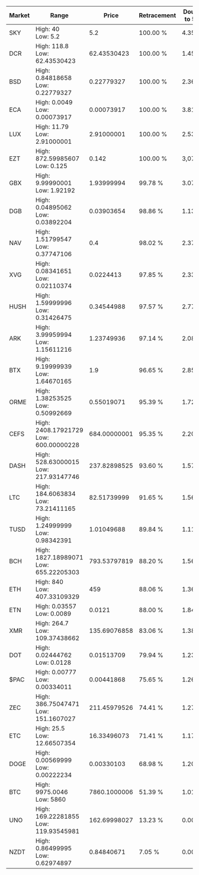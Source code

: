 | Market | Range | Price| Retracement | Doubles to 50% |
| --- | --- | --- | --- | --- |
| SKY | High: 40<br />Low: 5.2 | 5.2 | 100.00 % | 4.35 |
| DCR | High: 118.8<br />Low: 62.43530423 | 62.43530423 | 100.00 % | 1.45 |
| BSD | High: 0.84818658<br />Low: 0.22779327 | 0.22779327 | 100.00 % | 2.36 |
| ECA | High: 0.0049<br />Low: 0.00073917 | 0.00073917 | 100.00 % | 3.81 |
| LUX | High: 11.79<br />Low: 2.91000001 | 2.91000001 | 100.00 % | 2.53 |
| EZT | High: 872.59985607<br />Low: 0.125 | 0.142 | 100.00 % | 3,072.97 |
| GBX | High: 9.99990001<br />Low: 1.92192 | 1.93999994 | 99.78 % | 3.07 |
| DGB | High: 0.04895062<br />Low: 0.03892204 | 0.03903654 | 98.86 % | 1.13 |
| NAV | High: 1.51799547<br />Low: 0.37747106 | 0.4 | 98.02 % | 2.37 |
| XVG | High: 0.08341651<br />Low: 0.02110374 | 0.0224413 | 97.85 % | 2.33 |
| HUSH | High: 1.59999996<br />Low: 0.31426475 | 0.34544988 | 97.57 % | 2.77 |
| ARK | High: 3.99959994<br />Low: 1.15611216 | 1.23749936 | 97.14 % | 2.08 |
| BTX | High: 9.19999939<br />Low: 1.64670165 | 1.9 | 96.65 % | 2.85 |
| ORME | High: 1.38253525<br />Low: 0.50992669 | 0.55019071 | 95.39 % | 1.72 |
| CEFS | High: 2408.17921729<br />Low: 600.00000228 | 684.00000001 | 95.35 % | 2.20 |
| DASH | High: 528.63000015<br />Low: 217.93147746 | 237.82898525 | 93.60 % | 1.57 |
| LTC | High: 184.6063834<br />Low: 73.21411165 | 82.51739999 | 91.65 % | 1.56 |
| TUSD | High: 1.24999999<br />Low: 0.98342391 | 1.01049688 | 89.84 % | 1.11 |
| BCH | High: 1827.18989071<br />Low: 655.22205303 | 793.53797819 | 88.20 % | 1.56 |
| ETH | High: 840<br />Low: 407.33109329 | 459 | 88.06 % | 1.36 |
| ETN | High: 0.03557<br />Low: 0.0089 | 0.0121 | 88.00 % | 1.84 |
| XMR | High: 264.7<br />Low: 109.37438662 | 135.69076858 | 83.06 % | 1.38 |
| DOT | High: 0.02444762<br />Low: 0.0128 | 0.01513709 | 79.94 % | 1.23 |
| $PAC | High: 0.00777<br />Low: 0.00334011 | 0.00441868 | 75.65 % | 1.26 |
| ZEC | High: 386.75047471<br />Low: 151.1607027 | 211.45979526 | 74.41 % | 1.27 |
| ETC | High: 25.5<br />Low: 12.66507354 | 16.33496073 | 71.41 % | 1.17 |
| DOGE | High: 0.00569999<br />Low: 0.00222234 | 0.00330103 | 68.98 % | 1.20 |
| BTC | High: 9975.0046<br />Low: 5860 | 7860.1000006 | 51.39 % | 1.01 |
| UNO | High: 169.22281855<br />Low: 119.93545981 | 162.69998027 | 13.23 % | 0.00 |
| NZDT | High: 0.86499995<br />Low: 0.62974897 | 0.84840671 | 7.05 % | 0.00 |

